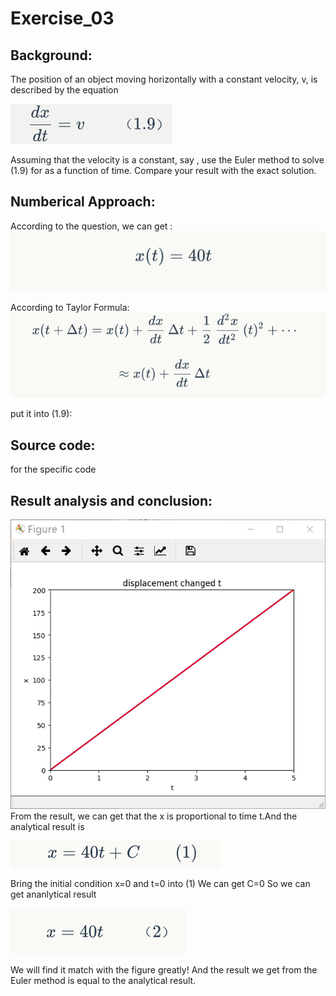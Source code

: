 # Exercise_03
## Background:
The position of an object moving horizontally with a constant velocity, v, is described by the equation 

![](https://github.com/maxiaobao233/compuational_physics_N2015301020106/blob/master/12.png)

Assuming that the velocity is a constant, say , use the Euler method to solve (1.9) for  as a function of time. Compare your result with the exact solution.
## Numberical Approach:
According to the question, we can get :
![](https://github.com/maxiaobao233/compuational_physics_N2015301020106/blob/master/1.jpg)


According to Taylor Formula:
![](https://github.com/maxiaobao233/compuational_physics_N2015301020106/blob/master/2.jpg)

put  it into (1.9):
## Source code:
for the specific code
[](https://github.com/maxiaobao233/compuational_physics_N2015301020106/blob/master/code%204.py)
## Result analysis and conclusion:
![](https://github.com/maxiaobao233/compuational_physics_N2015301020106/blob/master/0_D1B9~_1(XY4%5B7W6)%5DHYSB.png)
From the result, we can get that the x is proportional to time t.And the analytical result is


![](https://github.com/maxiaobao233/compuational_physics_N2015301020106/blob/master/3.png)


Bring the initial condition x=0  and t=0 into (1) 
 We can get  C=0
 So we can get ananlytical result
 
 
![](https://github.com/maxiaobao233/compuational_physics_N2015301020106/blob/master/4.png)
 
 
 We will find it match with the figure greatly! And the result we get from the Euler method is equal to the analytical result.
